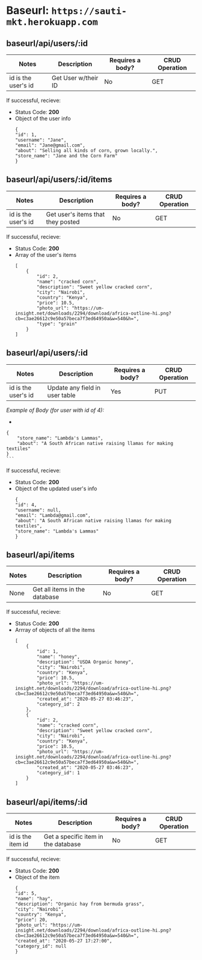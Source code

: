  # Baseurl: `https://sauti-mkt.herokuapp.com`


 ## **baseurl/api/users/:id**
 Notes              | Description       | Requires a body?| CRUD Operation |
 -------------------|-------------------|-----------------|----------------|
 id is the user's id|Get User w/their ID|      No         |     GET        |
 

 If successful, recieve:

  - Status Code: **200**
  - Object of the user info
    ```
    {
    "id": 1,
    "username": "Jane",
    "email": "Jane@gmail.com",
    "about": "Selling all kinds of corn, grown locally.",
    "store_name": "Jane and the Corn Farm"
    }
    ```


 ## **baseurl/api/users/:id/items**

  Notes              | Description                      | Requires a body?| CRUD Operation |
 --------------------|----------------------------------|-----------------|----------------|
 id is the user's id |Get user's items that they posted |      No         |      GET       |
 
 

 If successful, recieve:

  - Status Code: **200**
  - Array of the user's items 
    ```
    [
        {
            "id": 2,
            "name": "cracked corn",
            "description": "Sweet yellow cracked corn",
            "city": "Nairobi",
            "country": "Kenya",
            "price": 10.5,
            "photo_url": "https://um-insight.net/downloads/2294/download/africa-outline-hi.png?cb=c3ae26612c9e50a57beca7f3ed64950a&w=540&h=",
            "type": "grain"
        }
    ]
    ```

 ## **baseurl/api/users/:id**
  Notes              | Description                      | Requires a body?| CRUD Operation |
 --------------------|----------------------------------|-----------------|----------------|
 id is the user's id |Update any field in user table    |      Yes        |      PUT      |         
 

 *Example of Body (for user with id of 4):*
   - ```
    {
        "store_name": "Lambda's Lammas",
        "about": "A South African native raising llamas for making textiles"
    }
    ```

 If successful, recieve:

  - Status Code: **200**
  - Object of the updated user's info
    ```
    {
    "id": 4,
    "username": null,
    "email": "Lambda@gmail.com",
    "about": "A South African native raising llamas for making textiles",
    "store_name": "Lambda's Lammas"
    }
    ```


 ## **baseurl/api/items**
  Notes              | Description                      | Requires a body?| CRUD Operation |
 --------------------|----------------------------------|-----------------|----------------|
        None         |Get all items in the database     |         No      |      GET      |         
 


 If successful, recieve:

  - Status Code: **200**
  - Arrray of objects of all the items
    ```
    [
        {
            "id": 1,
            "name": "honey",
            "description": "USDA Organic honey",
            "city": "Nairobi",
            "country": "Kenya",
            "price": 10.5,
            "photo_url": "https://um-insight.net/downloads/2294/download/africa-outline-hi.png?cb=c3ae26612c9e50a57beca7f3ed64950a&w=540&h=",
            "created_at": "2020-05-27 03:46:23",
            "category_id": 2
        },
        {
            "id": 2,
            "name": "cracked corn",
            "description": "Sweet yellow cracked corn",
            "city": "Nairobi",
            "country": "Kenya",
            "price": 10.5,
            "photo_url": "https://um-insight.net/downloads/2294/download/africa-outline-hi.png?cb=c3ae26612c9e50a57beca7f3ed64950a&w=540&h=",
            "created_at": "2020-05-27 03:46:23",
            "category_id": 1
        }
    ]
    ```


 ## **baseurl/api/items/:id**
  Notes              | Description                       | Requires a body?| CRUD Operation |
 --------------------|-----------------------------------|-----------------|----------------|
 id is the item id   |Get a specific item in the database|         No      |      GET      |         
 


 If successful, recieve:

  - Status Code: **200**
  - Object of the item
    ```
    {
    "id": 5,
    "name": "hay",
    "description": "Organic hay from bermuda grass",
    "city": "Nairobi",
    "country": "Kenya",
    "price": 20,
    "photo_url": "https://um-insight.net/downloads/2294/download/africa-outline-hi.png?cb=c3ae26612c9e50a57beca7f3ed64950a&w=540&h=",
    "created_at": "2020-05-27 17:27:00",
    "category_id": null
    }

    ```